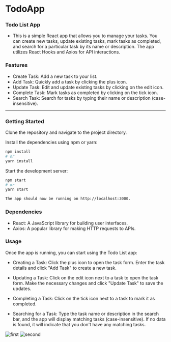 # TodoApp
### Todo List App
- This is a simple React app that allows you to manage your tasks. You can create new tasks, update existing tasks, mark tasks as completed, and search for a particular task by its name or description. The app utilizes React Hooks and Axios for API interactions.

### Features
+ Create Task: Add a new task to your list.
+ Add Task: Quickly add a task by clicking the plus icon.
+ Update Task: Edit and update existing tasks by clicking on the edit icon.
+ Complete Task: Mark tasks as completed by clicking on the tick icon.
+ Search Task: Search for tasks by typing their name or description (case-insensitive).

***
### Getting Started
Clone the repository and navigate to the project directory.

Install the dependencies using npm or yarn:

```bash 
npm install
# or
yarn install
```

Start the development server:

```bash
npm start
# or
yarn start

The app should now be running on http://localhost:3000.
```

### Dependencies
+ React: A JavaScript library for building user interfaces.
+ Axios: A popular library for making HTTP requests to APIs.

### Usage
Once the app is running, you can start using the Todo List app:

+ Creating a Task: Click the plus icon to open the task form. Enter the task details and click "Add Task" to create a new task.

+ Updating a Task: Click on the edit icon next to a task to open the task form. Make the necessary changes and click "Update Task" to save the updates.

+ Completing a Task: Click on the tick icon next to a task to mark it as completed.

+ Searching for a Task: Type the task name or description in the search bar, and the app will display matching tasks (case-insensitive). If no data is found, it will indicate that you don't have any matching tasks.

![first](https://github.com/gdalvi94/TodoApp/assets/66545665/6494ecc3-d743-480f-a870-2e939e5b4934)
![second](https://github.com/gdalvi94/TodoApp/assets/66545665/f2f47f9f-1a4c-4a53-a6bf-a2adc840c6cc)
